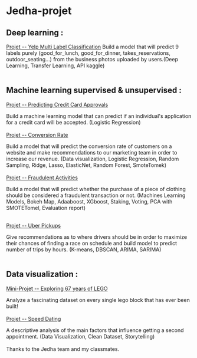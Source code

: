 # Jedha-projet

## __Deep learning :__

[Projet -- Yelp Multi Label Classification](https://github.com/EmilienN/jedha-projet/tree/master/Projet%20--%20Yelp%20Multi%20Label%20Classification)
Build a model that will predict 9 labels purely (good_for_lunch, good_for_dinner, takes_reservations, outdoor_seating...) from the business photos uploaded by users.(Deep Learning, Transfer Learning, API kaggle)<br/>
<br/>

## __Machine learning supervised & unsupervised :__

[Projet -- Predicting Credit Card Approvals](https://github.com/EmilienN/jedha-projet/tree/master/Projet%20--%20Predicting%20Credit%20Card%20Approvals)

Build a machine learning model that can predict if an individual's application for a credit card will be accepted. (Logistic Regression)
<br/>
<br/>
[Projet -- Conversion Rate](https://github.com/EmilienN/jedha-projet/tree/master/Projet%20--%20CONVERSION%20RATE%20)

Build a model that will predict the conversion rate of customers on a website and make recommendations to our marketing team in order to increase our revenue. (Data visualization, Logistic Regression, Random Sampling, Ridge, Lasso, ElasticNet, Random Forest, SmoteTomek)<br/>
<br/>
[Projet -- Fraudulent Activities](https://github.com/EmilienN/jedha-projet/tree/master/Projet%20--%20Fraudulent%20Activities)

Build a model that will predict whether the purchase of a piece of clothing should be considered a fraudulent transaction or not. (Machines Learning Models, Bokeh Map, Adaaboost, XGboost, Staking, Voting, PCA with SMOTETomel, Evaluation report)<br/>
<br/>

[Projet -- Uber Pickups](https://github.com/EmilienN/jedha-projet/tree/master/Projet%20--%20Uber%20Pickups)<br/>

Give recommendations as to where drivers should be in order to maximize their chances of finding a race on schedule and build model to predict number of trips by hours. (K-means, DBSCAN, ARIMA, SARIMA)<br/>
<br/>

## __Data visualization :__

[Mini-Projet -- Exploring 67 years of LEGO](https://github.com/EmilienN/jedha-projet/tree/master/Projet%20--%20Exploring%2067%20years%20of%20LEGO)

Analyze a fascinating dataset on every single lego block that has ever been built!<br/>
<br/>
[Projet -- Speed Dating](https://github.com/EmilienN/jedha-projet/tree/master/Projet%20--%20SPEED%20DATING%20)

A descriptive analysis of the main factors that influence getting a second appointment. (Data Visualization, Clean Dataset, Storytelling)<br/>
<br/>
Thanks to the Jedha team and my classmates.
